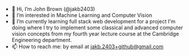 - 👋 Hi, I’m John Brown (@jakb2403) 
- 👀 I’m interested in Machine Learning and Computer Vision
- 🌱 I’m currently learning full stack web development for a project I'm doing where I try to implement some classical and advanced computer vision concepts from my fourth year lecture course at the Cambridge Engineering department.
- 📫 How to reach me: by email at jakb.2403+github@gmail.com
